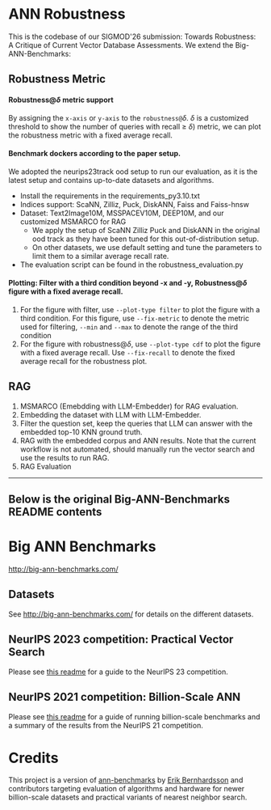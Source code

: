 # ANN Robustness
This is the codebase of our SIGMOD'26 submission: Towards Robustness: A Critique of Current Vector Database
Assessments.
We extend the Big-ANN-Benchmarks:
## Robustness Metric
#### Robustness@$\delta$ metric support
By assigning the `x-axis` or `y-axis` to the `robustness@`$\delta$. $\delta$ is a customized threshold to show the number of queries with recall $\ge\ \delta$) metric, we can plot the robustness metric with a fixed average recall.
#### Benchmark dockers according to the paper setup.
We adopted the neurips23track ood setup to run our evaluation, as it is the latest setup and contains up-to-date datasets and algorithms.
* Install the requirements in the requirements_py3.10.txt
* Indices support: ScaNN, Zilliz, Puck, DiskANN, Faiss and Faiss-hnsw
* Dataset: Text2Image10M, MSSPACEV10M, DEEP10M, and our customized MSMARCO for RAG
    * We apply the setup of ScaNN Zilliz Puck and DiskANN in the original ood track as they have been tuned for this out-of-distribution setup.
    * On other datasets, we use default setting and tune the parameters to limit them to a similar average recall rate.
* The evaluation script can be found in the robustness_evaluation.py
#### Plotting: Filter with a third condition beyond -x and -y, Robustness@$\delta$ figure with a fixed average recall.
1. For the figure with filter, use `--plot-type filter` to plot the figure with a third condition.
For this figure, use `--fix-metric` to denote the metric used for filtering, `--min` and `--max` to denote the range of the third condition
2. For the figure with robustness@$\delta$, use `--plot-type cdf` to plot the figure with a fixed average recall.
Use `--fix-recall` to denote the fixed average recall for the robustness plot.
## RAG
1. MSMARCO (Emebdding with LLM-Embedder) for RAG evaluation.
2. Embedding the dataset with LLM with LLM-Embedder.
3. Filter the question set, keep the queries that LLM can answer with the embedded top-10 KNN ground truth.
4. RAG with the embedded corpus and ANN results. 
Note that the current workflow is not automated, should manually run the vector search and use the results to run RAG.
5. RAG Evaluation

---
Below is the original Big-ANN-Benchmarks README contents
---


# Big ANN Benchmarks

<http://big-ann-benchmarks.com/>

## Datasets

See <http://big-ann-benchmarks.com/> for details on the different datasets.

## NeurIPS 2023 competition: Practical Vector Search

Please see [this readme](./neurips23/README.md) for a guide to the NeurIPS 23 competition.

## NeurIPS 2021 competition: Billion-Scale ANN 

Please see [this readme](./neurips21/README.md) for a guide of running billion-scale benchmarks and a summary of the results from the NeurIPS 21 competition.

# Credits

This project is a version of [ann-benchmarks](https://github.com/erikbern/ann-benchmarks) by [Erik Bernhardsson](https://erikbern.com/) and contributors targeting evaluation of algorithms and hardware for newer billion-scale datasets and practical variants of nearest neighbor search.
